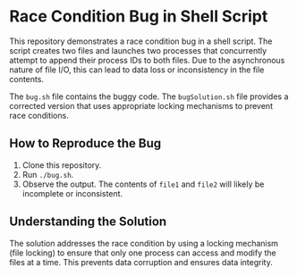 # Race Condition Bug in Shell Script

This repository demonstrates a race condition bug in a shell script. The script creates two files and launches two processes that concurrently attempt to append their process IDs to both files.  Due to the asynchronous nature of file I/O, this can lead to data loss or inconsistency in the file contents.

The `bug.sh` file contains the buggy code. The `bugSolution.sh` file provides a corrected version that uses appropriate locking mechanisms to prevent race conditions.

## How to Reproduce the Bug
1. Clone this repository.
2. Run `./bug.sh`.
3. Observe the output.  The contents of `file1` and `file2` will likely be incomplete or inconsistent.

## Understanding the Solution
The solution addresses the race condition by using a locking mechanism (file locking) to ensure that only one process can access and modify the files at a time. This prevents data corruption and ensures data integrity.